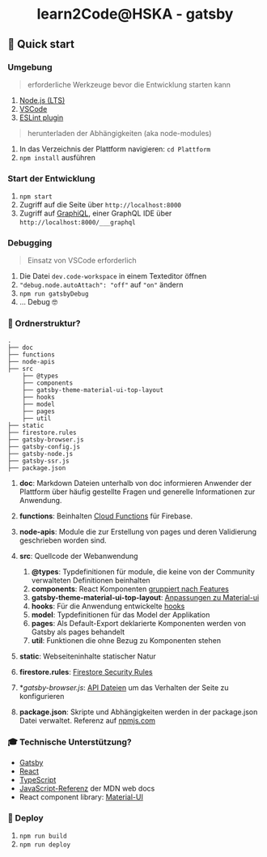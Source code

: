 # <center /> learn2Code@HSKA - gatsby

## 🚀 Quick start

### Umgebung

> erforderliche Werkzeuge bevor die Entwicklung starten kann

1. [Node.js (LTS)](https://nodejs.org/en/)
1. [VSCode](https://code.visualstudio.com/)
1. [ESLint plugin](https://marketplace.visualstudio.com/items?itemName=dbaeumer.vscode-eslint)

> herunterladen der Abhängigkeiten (aka node-modules)

1. In das Verzeichnis der Plattform navigieren: `cd Plattform`
1. `npm install` ausführen

### Start der Entwicklung

1. `npm start` 
1. Zugriff auf die Seite über `http://localhost:8000`
1. Zugriff auf [GraphiQL](https://www.gatsbyjs.org/tutorial/part-five/#introducing-graphiql), einer GraphQL IDE über `http://localhost:8000/___graphql`

### Debugging 

> Einsatz von VSCode erforderlich

1. Die Datei `dev.code-workspace` in einem Texteditor öffnen
1. `"debug.node.autoAttach": "off"` auf `"on"` ändern
1. `npm run gatsbyDebug`
1. ... Debug 🤓

### 🧐 Ordnerstruktur?

    .
    ├── doc
    ├── functions
    ├── node-apis
    ├── src
        ├── @types
        ├── components
        ├── gatsby-theme-material-ui-top-layout
        ├── hooks
        ├── model
        ├── pages
        ├── util
    ├── static
    ├── firestore.rules
    ├── gatsby-browser.js
    ├── gatsby-config.js
    ├── gatsby-node.js
    ├── gatsby-ssr.js
    ├── package.json

1. **doc**: Markdown Dateien unterhalb von doc informieren Anwender der Plattform über häufig gestellte Fragen und generelle Informationen zur Anwendung. 

1. **functions**: Beinhalten [Cloud Functions](https://www.youtube.com/watch?v=vr0Gfvp5v1A&feature=emb_title) für Firebase.

1. **node-apis**: Module die zur Erstellung von pages und deren Validierung geschrieben worden sind.

1. **src**: Quellcode der Webanwendung

    1. **@types**: Typdefinitionen für module, die keine von der Community verwalteten Definitionen beinhalten
    1. **components**: React Komponenten [gruppiert nach Features](https://reactjs.org/docs/faq-structure.html#grouping-by-features-or-routes)
    1. **gatsby-theme-material-ui-top-layout**: [Anpassungen zu Material-ui](https://material-ui.com/customization/theming/) 
    1. **hooks**: Für die Anwendung entwickelte [hooks](https://reactjs.org/docs/hooks-custom.html)
    1. **model**: Typdefinitionen für das Model der Applikation
    1. **pages**: Als Default-Export deklarierte Komponenten werden von Gatsby als pages behandelt
    1. **util**: Funktionen die ohne Bezug zu Komponenten stehen

1. **static**: Webseiteninhalte statischer Natur

1. **firestore.rules**: [Firestore Security Rules](https://firebase.google.com/docs/firestore/security/get-started)

1. **gatsby-*browser.js**: [API Dateien](https://www.gatsbyjs.com/docs/api-files/) um das Verhalten der Seite zu konfigurieren

1. **package.json**: Skripte und Abhängigkeiten werden in der package.json Datei verwaltet. Referenz auf [npmjs.com](https://docs.npmjs.com/files/package.json)

### 🎓 Technische Unterstützung?

- [Gatsby](https://www.gatsbyjs.org/)
- [React](https://reactjs.org/)
- [TypeScript](https://www.typescriptlang.org/)
- [JavaScript-Referenz](https://developer.mozilla.org/de/docs/Web/JavaScript/Reference) der MDN web docs
- React component library: [Material-UI](https://material-ui.com/)

### 💫 Deploy

1. `npm run build`
1. `npm run deploy`
